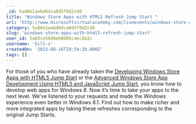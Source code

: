 ```yaml
---
_id: 5a88e1aebd6dca0d5f0d2c48
title: "Windows Store Apps with HTML5 Refresh Jump Start "
url: 'http://www.microsoftvirtualacademy.com/liveevents/windows-store-apps-with-html5-refresh-jump-start?CR_CC=200263143#fbid=RfHc7HWJo2b'
category: 5a88e1aebd6dca0d5f0d2c48
slug: 'windows-store-apps-with-html5-refresh-jump-start'
user_id: 5a83ce59d6eb0005c4ecda2c
username: 'bill-s'
createdOn: '2013-08-16T19:54:20.000Z'
tags: []
---
```


For those of you who have already taken the <a href="http://www.microsoftvirtualacademy.com/training-courses/learn-html5-with-javascript-css3-jumpstart-training#fbid=XzxH7WOMJf2">Developing Windows Store Apps with HTML5 Jump Start</a> or the <a href="http://www.microsoftvirtualacademy.com/training-courses/advanced-windows-store-app-development-with-html5#fbid=XzxH7WOMJf2">Advanced Windows Store App Development Using HTML5 and JavaScript Jump Start</a>, you know how to develop web apps for Windows 8. Now it’s time to take your apps to the next level. We’ve listened to your requests and made the Windows experience even better in Windows 8.1. Find out how to make richer and more integrated apps by taking these refreshes corresponding to the original Jump Starts.
